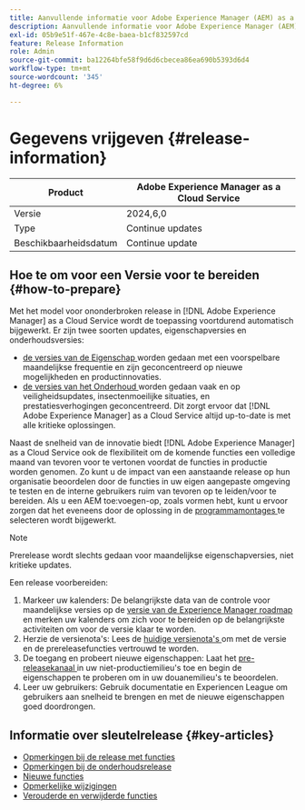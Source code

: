 ```yaml
---
title: Aanvullende informatie voor Adobe Experience Manager (AEM) as a Cloud Service.
description: Aanvullende informatie voor Adobe Experience Manager (AEM) as a Cloud Service.
exl-id: 05b9e51f-467e-4c8e-baea-b1cf832597cd
feature: Release Information
role: Admin
source-git-commit: ba12264bfe58f9d6d6cbecea86ea690b5393d6d4
workflow-type: tm+mt
source-wordcount: '345'
ht-degree: 6%

---
```



# Gegevens vrijgeven {#release-information}

| Product | Adobe Experience Manager as a Cloud Service |
|---|---|
| Versie | 2024,6,0 |
| Type | Continue updates |
| Beschikbaarheidsdatum | Continue update |

## Hoe te om voor een Versie voor te bereiden {#how-to-prepare}

Met het model voor ononderbroken release in [!DNL Adobe Experience Manager] as a Cloud Service wordt de toepassing voortdurend automatisch bijgewerkt. Er zijn twee soorten updates, eigenschapversies en onderhoudsversies:

* [ de versies van de Eigenschap ](/help/release-notes/release-notes-cloud/release-notes-current.md) worden gedaan met een voorspelbare maandelijkse frequentie en zijn geconcentreerd op nieuwe mogelijkheden en productinnovaties.
* [ de versies van het Onderhoud ](/help/release-notes/maintenance/latest.md) worden gedaan vaak en op veiligheidsupdates, insectenmoeilijke situaties, en prestatiesverhogingen geconcentreerd. Dit zorgt ervoor dat [!DNL Adobe Experience Manager] as a Cloud Service altijd up-to-date is met alle kritieke oplossingen.

Naast de snelheid van de innovatie biedt [!DNL Adobe Experience Manager] as a Cloud Service ook de flexibiliteit om de komende functies een volledige maand van tevoren voor te vertonen voordat de functies in productie worden genomen. Zo kunt u de impact van een aanstaande release op hun organisatie beoordelen door de functies in uw eigen aangepaste omgeving te testen en de interne gebruikers ruim van tevoren op te leiden/voor te bereiden. Als u een AEM toe:voegen-op, zoals vormen hebt, kunt u ervoor zorgen dat het eveneens door de oplossing in de [ programmamontages ](/help/implementing/cloud-manager/getting-access-to-aem-in-cloud/creating-production-programs.md) te selecteren wordt bijgewerkt.

>[!NOTE]
>
>Prerelease wordt slechts gedaan voor maandelijkse eigenschapversies, niet kritieke updates.

Een release voorbereiden:

1. Markeer uw kalenders: De belangrijkste data van de controle voor maandelijkse versies op de [ versie van de Experience Manager roadmap ](https://experienceleague.adobe.com/docs/experience-manager-release-information/aem-release-updates/update-releases-roadmap.html#aem-as-cloud-service) en merken uw kalenders om zich voor te bereiden op de belangrijkste activiteiten om voor de versie klaar te worden.
1. Herzie de versienota&#39;s: Lees de [ huidige versienota&#39;s ](/help/release-notes/release-notes-cloud/release-notes-current.md) om met de versie en de prereleasefuncties vertrouwd te worden.
1. De toegang en probeert nieuwe eigenschappen: Laat het [ pre-releasekanaal ](/help/release-notes/prerelease.md) in uw niet-productiemilieu&#39;s toe en begin de eigenschappen te proberen om in uw douanemilieu&#39;s te beoordelen.
1. Leer uw gebruikers: Gebruik documentatie en Experiencen League om gebruikers aan snelheid te brengen en met de nieuwe eigenschappen goed doordrongen.

## Informatie over sleutelrelease {#key-articles}

* [Opmerkingen bij de release met functies](/help/release-notes/release-notes-cloud/release-notes-current.md)
* [Opmerkingen bij de onderhoudsrelease](/help/release-notes/maintenance/latest.md)
* [Nieuwe functies](what-is-new.md)
* [Opmerkelijke wijzigingen](aem-cloud-changes.md)
* [Verouderde en verwijderde functies](deprecated-removed-features.md)
